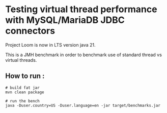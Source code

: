 # Testing virtual thread performance with MySQL/MariaDB JDBC connectors

Project Loom is now in LTS version java 21.

This is a JMH benchmark in order to benchmark use of standard thread vs virtual threads.

## How to run :

```script
# build fat jar
mvn clean package

# run the bench
java -Duser.country=US -Duser.language=en -jar target/benchmarks.jar
```